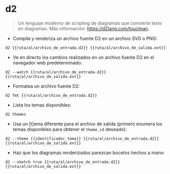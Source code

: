 # d2

> Un lenguaje moderno de scripting de diagramas que convierte texto en diagramas.
> Más información: <https://d2lang.com/tour/man>.

- Compila y renderiza un archivo fuente D2 en un archivo SVG o PNG:

`d2 {{ruta/al/archivo_de_entrada.d2}} {{ruta/al/archivo_de_salida.ext}}`

- Ve en directo los cambios realizados en un archivo fuente D2 en el navegador web predeterminado:

`d2 --watch {{ruta/al/archivo_de_entrada.d2}} {{ruta/al/archivo_de_salida.ext}}`

- Formatea un archivo fuente D2:

`d2 fmt {{ruta/al/archivo_de_entrada.d2}}`

- Lista los temas disponibles:

`d2 themes`

- Usa un [t]ema diferente para el archivo de salida (primero enumera los temas disponibles para obtener el `theme_id` deseado):

`d2 --theme {{identificador_tema}} {{ruta/al/archivo_de_entrada.d2}} {{ruta/al/archivo_de_salida.ext}}`

- Haz que los diagramas renderizados parezcan bocetos hechos a mano:

`d2 --sketch true {{ruta/al/archivo_de_entrada.d2}} {{ruta/al/archivo_de_salida.ext}}`
